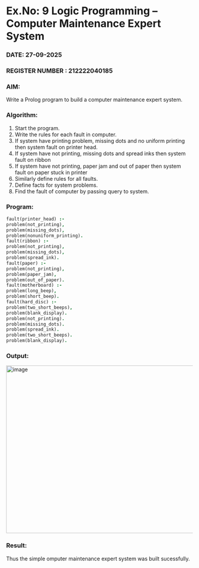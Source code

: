 # Ex.No: 9  Logic Programming –  Computer Maintenance Expert System
### DATE: 27-09-2025                                                                           
### REGISTER NUMBER : 212222040185
### AIM: 
Write a Prolog program to build a computer maintenance expert system.
###  Algorithm:
1. Start the program.
2. Write the rules for each fault in computer.
3. If system have printing problem, missing dots and no uniform printing then system fault on printer head.
4. If system have not printing, missing dots and spread inks then system fault on ribbon
5. If system have not printing, paper jam and out of paper then system fault on paper stuck in printer
6. Similarly define rules for all faults.
7. Define facts for system problems.
8. Find the fault of computer by passing query to system.
     
### Program:
```prolog
fault(printer_head) :-
problem(not_printing),
problem(missing_dots),
problem(nonuniform_printing).
fault(ribbon) :-
problem(not_printing),
problem(missing_dots),
problem(spread_ink).
fault(paper) :-
problem(not_printing),
problem(paper_jam),
problem(out_of_paper).
fault(motherboard) :-
problem(long_beep),
problem(short_beep).
fault(hard_disc) :-
problem(two_short_beeps),
problem(blank_display).
problem(not_printing).
problem(missing_dots).
problem(spread_ink).
problem(two_short_beeps).
problem(blank_display).
```


### Output:
<img width="958" height="451" alt="image" src="https://github.com/user-attachments/assets/a2d3e2f3-e69b-4a14-ba72-471bc6d07f0b" />

### Result:
Thus the simple omputer maintenance expert system was built sucessfully.
